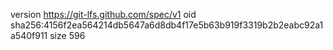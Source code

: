 version https://git-lfs.github.com/spec/v1
oid sha256:4156f2ea564214db5647a6d8db4f17e5b63b919f3319b2b2eabc92a1a540f911
size 596
